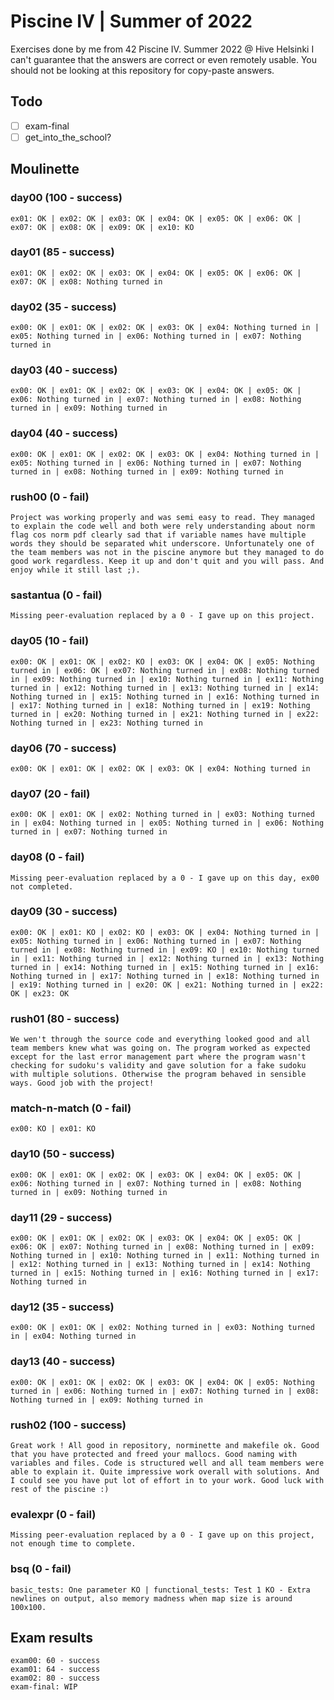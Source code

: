 # Piscine IV | Summer of 2022
Exercises done by me from 42 Piscine IV. Summer 2022 @ Hive Helsinki
I can't guarantee that the answers are correct or even remotely usable.
You should not be looking at this repository for copy-paste answers.

## Todo
- [ ] exam-final
- [ ] get_into_the_school?

## Moulinette

### day00 (100 - success)
```
ex01: OK | ex02: OK | ex03: OK | ex04: OK | ex05: OK | ex06: OK | ex07: OK | ex08: OK | ex09: OK | ex10: KO
```

### day01 (85 - success)
```
ex01: OK | ex02: OK | ex03: OK | ex04: OK | ex05: OK | ex06: OK | ex07: OK | ex08: Nothing turned in
```

### day02 (35 - success)
```
ex00: OK | ex01: OK | ex02: OK | ex03: OK | ex04: Nothing turned in | ex05: Nothing turned in | ex06: Nothing turned in | ex07: Nothing turned in
```

### day03 (40 - success)
```
ex00: OK | ex01: OK | ex02: OK | ex03: OK | ex04: OK | ex05: OK | ex06: Nothing turned in | ex07: Nothing turned in | ex08: Nothing turned in | ex09: Nothing turned in
```

### day04 (40 - success)
```
ex00: OK | ex01: OK | ex02: OK | ex03: OK | ex04: Nothing turned in | ex05: Nothing turned in | ex06: Nothing turned in | ex07: Nothing turned in | ex08: Nothing turned in | ex09: Nothing turned in
```

### rush00 (0 - fail)
```
Project was working properly and was semi easy to read. They managed to explain the code well and both were rely understanding about norm flag cos norm pdf clearly sad that if variable names have multiple words they should be separated whit underscore. Unfortunately one of the team members was not in the piscine anymore but they managed to do good work regardless. Keep it up and don't quit and you will pass. And enjoy while it still last ;).
```

### sastantua (0 - fail)
```
Missing peer-evaluation replaced by a 0 - I gave up on this project.
```

### day05 (10 - fail)
```
ex00: OK | ex01: OK | ex02: KO | ex03: OK | ex04: OK | ex05: Nothing turned in | ex06: OK | ex07: Nothing turned in | ex08: Nothing turned in | ex09: Nothing turned in | ex10: Nothing turned in | ex11: Nothing turned in | ex12: Nothing turned in | ex13: Nothing turned in | ex14: Nothing turned in | ex15: Nothing turned in | ex16: Nothing turned in | ex17: Nothing turned in | ex18: Nothing turned in | ex19: Nothing turned in | ex20: Nothing turned in | ex21: Nothing turned in | ex22: Nothing turned in | ex23: Nothing turned in
```

### day06 (70 - success)
```
ex00: OK | ex01: OK | ex02: OK | ex03: OK | ex04: Nothing turned in
```

### day07 (20 - fail)
```
ex00: OK | ex01: OK | ex02: Nothing turned in | ex03: Nothing turned in | ex04: Nothing turned in | ex05: Nothing turned in | ex06: Nothing turned in | ex07: Nothing turned in
```

### day08 (0 - fail)
```
Missing peer-evaluation replaced by a 0 - I gave up on this day, ex00 not completed.
```

### day09 (30 - success)
```
ex00: OK | ex01: KO | ex02: KO | ex03: OK | ex04: Nothing turned in | ex05: Nothing turned in | ex06: Nothing turned in | ex07: Nothing turned in | ex08: Nothing turned in | ex09: KO | ex10: Nothing turned in | ex11: Nothing turned in | ex12: Nothing turned in | ex13: Nothing turned in | ex14: Nothing turned in | ex15: Nothing turned in | ex16: Nothing turned in | ex17: Nothing turned in | ex18: Nothing turned in | ex19: Nothing turned in | ex20: OK | ex21: Nothing turned in | ex22: OK | ex23: OK
```

### rush01 (80 - success)
```
We wen't through the source code and everything looked good and all team members knew what was going on. The program worked as expected except for the last error management part where the program wasn't checking for sudoku's validity and gave solution for a fake sudoku with multiple solutions. Otherwise the program behaved in sensible ways. Good job with the project!
```

### match-n-match (0 - fail)
```
ex00: KO | ex01: KO
```

### day10 (50 - success)
```
ex00: OK | ex01: OK | ex02: OK | ex03: OK | ex04: OK | ex05: OK | ex06: Nothing turned in | ex07: Nothing turned in | ex08: Nothing turned in | ex09: Nothing turned in
```

### day11 (29 - success)
```
ex00: OK | ex01: OK | ex02: OK | ex03: OK | ex04: OK | ex05: OK | ex06: OK | ex07: Nothing turned in | ex08: Nothing turned in | ex09: Nothing turned in | ex10: Nothing turned in | ex11: Nothing turned in | ex12: Nothing turned in | ex13: Nothing turned in | ex14: Nothing turned in | ex15: Nothing turned in | ex16: Nothing turned in | ex17: Nothing turned in
```

### day12 (35 - success)
```
ex00: OK | ex01: OK | ex02: Nothing turned in | ex03: Nothing turned in | ex04: Nothing turned in
```

### day13 (40 - success)
```
ex00: OK | ex01: OK | ex02: OK | ex03: OK | ex04: OK | ex05: Nothing turned in | ex06: Nothing turned in | ex07: Nothing turned in | ex08: Nothing turned in | ex09: Nothing turned in
```

### rush02 (100 - success)
```
Great work ! All good in repository, norminette and makefile ok. Good that you have protected and freed your mallocs. Good naming with variables and files. Code is structured well and all team members were able to explain it. Quite impressive work overall with solutions. And I could see you have put lot of effort in to your work. Good luck with rest of the piscine :)
```

### evalexpr (0 - fail)
```
Missing peer-evaluation replaced by a 0 - I gave up on this project, not enough time to complete.
```

### bsq (0 - fail)
```
basic_tests: One parameter KO | functional_tests: Test 1 KO - Extra newlines on output, also memory madness when map size is around 100x100.
```

## Exam results
```
exam00: 60 - success
exam01: 64 - success
exam02: 80 - success
exam-final: WIP
```
